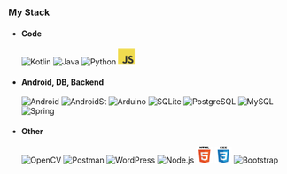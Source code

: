 <h3 align="left">
  
 ### My Stack
  
  - #### Code
   
    <img alt="Kotlin" height="30px" src="https://img.shields.io/badge/kotlin-%237F52FF.svg?style=for-the-badge&logo=kotlin&logoColor=white" />

    <img alt="Java" height="30px" src="https://img.shields.io/badge/java-%23ED8B00.svg?style=for-the-badge&logo=openjdk&logoColor=white" />

    <img alt="Python" height="30px" src="https://img.shields.io/badge/python-3670A0?style=for-the-badge&logo=python&logoColor=ffdd54" />

    <img alt="JavaScript" height="30px" src="https://raw.githubusercontent.com/github/explore/80688e429a7d4ef2fca1e82350fe8e3517d3494d/topics/javascript/javascript.png" />
    
  
  - #### Android, DB, Backend

    <img alt="Android" height="30px" src="https://img.shields.io/badge/Android-3DDC84?style=for-the-badge&logo=android&logoColor=white" />
  
    <img alt="AndroidSt" height="30px" src="https://img.shields.io/badge/Android%20Studio-3DDC84.svg?style=for-the-badge&logo=android-studio&logoColor=white" />

    <img alt="Arduino" height="30px" src="https://img.shields.io/badge/-Arduino-00979D?style=for-the-badge&logo=Arduino&logoColor=white" />
  
    <img alt="SQLite" height="30px" src="https://img.shields.io/badge/sqlite-%2307405e.svg?style=for-the-badge&logo=sqlite&logoColor=white" />

    <img alt="PostgreSQL" height="30px" src="https://img.shields.io/badge/postgres-%23316192.svg?style=for-the-badge&logo=postgresql&logoColor=white" />

    <img alt="MySQL" height="30px" src="https://img.shields.io/badge/mysql-%2300f.svg?style=for-the-badge&logo=mysql&logoColor=white" />
    
    <img alt="Spring" height="30px" src="https://img.shields.io/badge/spring-%236DB33F.svg?style=for-the-badge&logo=spring&logoColor=white" />
  
  - #### Other
  
    <img alt="OpenCV" height="30px" src="https://img.shields.io/badge/opencv-%23white.svg?style=for-the-badge&logo=opencv&logoColor=white" />

    <img alt="Postman" height="30px" src="https://img.shields.io/badge/Postman-FF6C37?style=for-the-badge&logo=postman&logoColor=white" />

    <img alt="WordPress" height="30px" src="https://img.shields.io/badge/WordPress-%23117AC9.svg?style=for-the-badge&logo=WordPress&logoColor=white" />

    <img alt="Node.js" height="30px" src="https://img.shields.io/badge/node.js-6DA55F?style=for-the-badge&logo=node.js&logoColor=white" />

    <img alt="HTML5" height="30px" src="https://raw.githubusercontent.com/github/explore/80688e429a7d4ef2fca1e82350fe8e3517d3494d/topics/html/html.png" />

    <img alt="CSS3" height="30px" src="https://raw.githubusercontent.com/github/explore/80688e429a7d4ef2fca1e82350fe8e3517d3494d/topics/css/css.png" />
  
    <img alt="Bootstrap" height="30px" src="https://img.shields.io/badge/bootstrap-%23563D7C.svg?style=for-the-badge&logo=bootstrap&logoColor=white" />
  
</h3>
